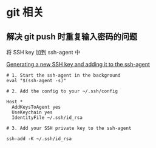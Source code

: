 # git 相关

## 解决 git push 时重复输入密码的问题

将 SSH key 加到 ssh-agent 中

[Generating a new SSH key and adding it to the ssh-agent](https://help.github.com/en/github/authenticating-to-github/generating-a-new-ssh-key-and-adding-it-to-the-ssh-agent#adding-your-ssh-key-to-the-ssh-agent)

```shell
# 1. Start the ssh-agent in the background
eval "$(ssh-agent -s)"

# 2. Add the config to your ~/.ssh/config

Host *
  AddKeysToAgent yes
  UseKeychain yes
  IdentityFile ~/.ssh/id_rsa

# 3. Add your SSH private key to the ssh-agent

ssh-add -K ~/.ssh/id_rsa

```
